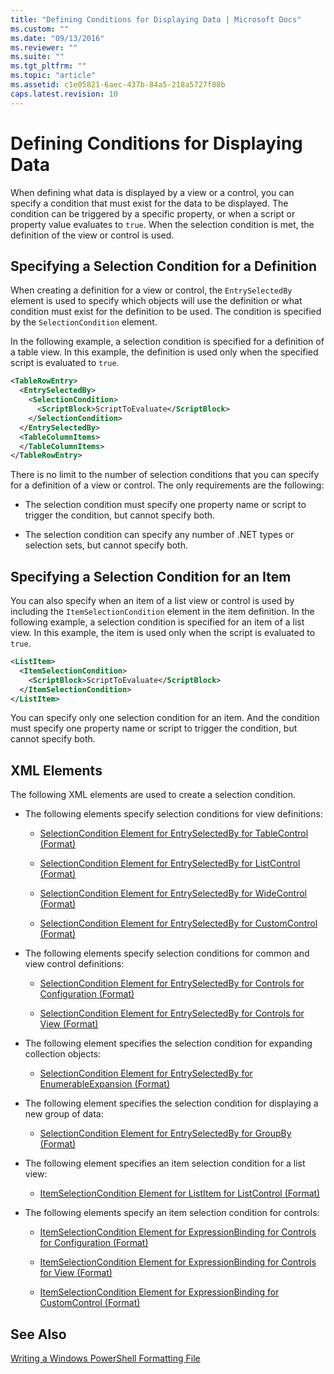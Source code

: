 ```yaml
---
title: "Defining Conditions for Displaying Data | Microsoft Docs"
ms.custom: ""
ms.date: "09/13/2016"
ms.reviewer: ""
ms.suite: ""
ms.tgt_pltfrm: ""
ms.topic: "article"
ms.assetid: c1e05821-6aec-437b-84a5-218a5727f88b
caps.latest.revision: 10
---
```

# Defining Conditions for Displaying Data

When defining what data is displayed by a view or a control, you can specify a condition that must exist for the data to be displayed. The condition can be triggered by a specific property, or when a script or property value evaluates to `true`. When the selection condition is met, the definition of the view or control is used.

## Specifying a Selection Condition for a Definition

When creating a definition for a view or control, the `EntrySelectedBy` element is used to specify which objects will use the definition or what condition must exist for the definition to be used. The condition is specified by the `SelectionCondition` element.

In the following example, a selection condition is specified for a definition of a table view. In this example, the definition is used only when the specified script is evaluated to `true`.

```xml
<TableRowEntry>
  <EntrySelectedBy>
    <SelectionCondition>
      <ScriptBlock>ScriptToEvaluate</ScriptBlock>
    </SelectionCondition>
  </EntrySelectedBy>
  <TableColumnItems>
  </TableColumnItems>
</TableRowEntry>

```

There is no limit to the number of selection conditions that you can specify for a definition of a view or control. The only requirements are the following:

- The selection condition must specify one property name or script to trigger the condition, but cannot specify both.

- The selection condition can specify any number of .NET types or selection sets, but cannot specify both.

## Specifying a Selection Condition for an Item

You can also specify when an item of a list view or control is used by including the `ItemSelectionCondition` element in the item definition. In the following example, a selection condition is specified for an item of a list view. In this example, the item is used only when the script is evaluated to `true`.

```xml
<ListItem>
  <ItemSelectionCondition>
    <ScriptBlock>ScriptToEvaluate</ScriptBlock>
  </ItemSelectionCondition>
</ListItem>

```

You can specify only one selection condition for an item. And the condition must specify one property name or script to trigger the condition, but cannot specify both.

## XML Elements

 The following XML elements are used to create a selection condition.

- The following elements specify selection conditions for view definitions:

    - [SelectionCondition Element for EntrySelectedBy for TableControl (Format)](./selectioncondition-element-for-entryselectedby-for-tablecontrol-format.md)

    - [SelectionCondition Element for EntrySelectedBy for ListControl (Format)](./selectioncondition-element-for-entryselectedby-for-listcontrol-format.md)

    - [SelectionCondition Element for EntrySelectedBy for WideControl (Format)](./selectioncondition-element-for-entryselectedby-for-widecontrol-format.md)

    - [SelectionCondition Element for EntrySelectedBy for CustomControl (Format)](./selectioncondition-element-for-entryselectedby-for-customcontrol-format.md)

- The following elements specify selection conditions for common and view control definitions:

    - [SelectionCondition Element for EntrySelectedBy for Controls for Configuration (Format)](./selectioncondition-element-for-entryselectedby-for-controls-for-configuration-format.md)

    - [SelectionCondition Element for EntrySelectedBy for Controls for View (Format)](./selectioncondition-element-for-entryselectedby-for-controls-for-view-format.md)

- The following element specifies the selection condition for expanding collection objects:

    - [SelectionCondition Element for EntrySelectedBy for EnumerableExpansion (Format)](./selectioncondition-element-for-entryselectedby-for-enumerableexpansion-format.md)

- The following element specifies the selection condition for displaying a new group of data:

    - [SelectionCondition Element for EntrySelectedBy for GroupBy (Format)](./selectioncondition-element-for-entryselectedby-for-groupby-format.md)

- The following element specifies an item selection condition for a list view:

    - [ItemSelectionCondition Element for ListItem for ListControl (Format)](./itemselectioncondition-element-for-listitem-for-listcontrol-format.md)

- The following elements specify an item selection condition for controls:

    - [ItemSelectionCondition Element for ExpressionBinding for Controls for Configuration (Format)](./itemselectioncondition-element-for-expressionbinding-for-controls-for-configuration-format.md)

    - [ItemSelectionCondition Element for ExpressionBinding for Controls for View (Format)](./itemselectioncondition-element-for-expressionbinding-for-controls-for-view-format.md)

    - [ItemSelectionCondition Element for ExpressionBinding for CustomControl (Format)](./itemselectioncondition-element-for-expressionbinding-for-customcontrol-format.md)

## See Also

[Writing a Windows PowerShell Formatting File](./writing-a-powershell-formatting-file.md)
